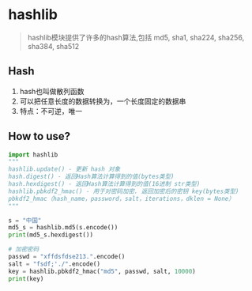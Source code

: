 # hashlib

> hashlib模块提供了许多的hash算法,包括 md5, sha1, sha224, sha256, sha384, sha512

## Hash

1. hash也叫做散列函数
2. 可以把任意长度的数据转换为，一个长度固定的数据串
3. 特点：不可逆，唯一

## How to use?

```python
import hashlib
"""
hashlib.update() - 更新 hash 对象
hash.digest() - 返回Hash算法计算得到的值(bytes类型) 
hash.hexdigest() - 返回Hash算法计算得到的值(16进制 str类型)
hashlib.pbkdf2_hmac() - 用于对密码加密. 返回加密后的密钥 key(bytes类型)
pbkdf2_hmac（hash_name，password，salt，iterations，dklen = None）
"""

s = "中国"
md5_s = hashlib.md5(s.encode())
print(md5_s.hexdigest())

# 加密密码
passwd = "xffdsfdse213.".encode()
salt = "fsdf;'./".encode()
key = hashlib.pbkdf2_hmac("md5", passwd, salt, 10000)
print(key)
```

